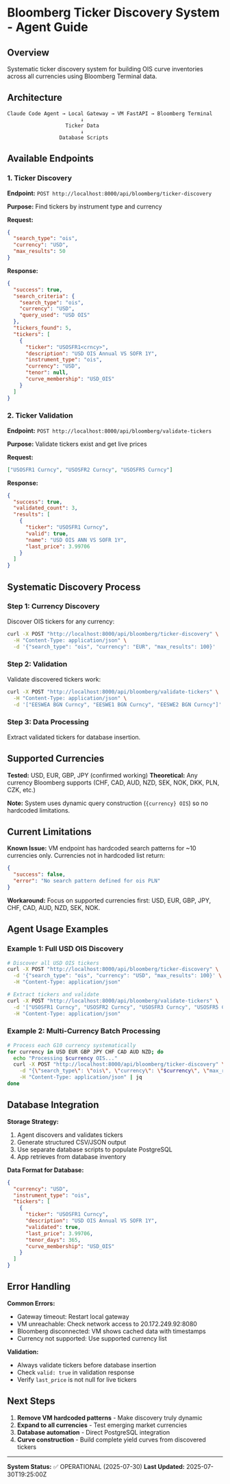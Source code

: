 # Bloomberg Ticker Discovery System - Agent Guide

## Overview

Systematic ticker discovery system for building OIS curve inventories across all currencies using Bloomberg Terminal data.

## Architecture

```
Claude Code Agent → Local Gateway → VM FastAPI → Bloomberg Terminal
                        ↓
                   Ticker Data
                        ↓
                 Database Scripts
```

## Available Endpoints

### 1. Ticker Discovery
**Endpoint:** `POST http://localhost:8000/api/bloomberg/ticker-discovery`

**Purpose:** Find tickers by instrument type and currency

**Request:**
```json
{
  "search_type": "ois",
  "currency": "USD",
  "max_results": 50
}
```

**Response:**
```json
{
  "success": true,
  "search_criteria": {
    "search_type": "ois",
    "currency": "USD",
    "query_used": "USD OIS"
  },
  "tickers_found": 5,
  "tickers": [
    {
      "ticker": "USOSFR1<crncy>",
      "description": "USD OIS Annual VS SOFR 1Y",
      "instrument_type": "ois",
      "currency": "USD",
      "tenor": null,
      "curve_membership": "USD_OIS"
    }
  ]
}
```

### 2. Ticker Validation
**Endpoint:** `POST http://localhost:8000/api/bloomberg/validate-tickers`

**Purpose:** Validate tickers exist and get live prices

**Request:**
```json
["USOSFR1 Curncy", "USOSFR2 Curncy", "USOSFR5 Curncy"]
```

**Response:**
```json
{
  "success": true,
  "validated_count": 3,
  "results": [
    {
      "ticker": "USOSFR1 Curncy",
      "valid": true,
      "name": "USD OIS ANN VS SOFR 1Y",
      "last_price": 3.99706
    }
  ]
}
```

## Systematic Discovery Process

### Step 1: Currency Discovery
Discover OIS tickers for any currency:

```bash
curl -X POST "http://localhost:8000/api/bloomberg/ticker-discovery" \
  -H "Content-Type: application/json" \
  -d '{"search_type": "ois", "currency": "EUR", "max_results": 100}'
```

### Step 2: Validation
Validate discovered tickers work:

```bash
curl -X POST "http://localhost:8000/api/bloomberg/validate-tickers" \
  -H "Content-Type: application/json" \
  -d '["EESWEA BGN Curncy", "EESWE1 BGN Curncy", "EESWE2 BGN Curncy"]'
```

### Step 3: Data Processing
Extract validated tickers for database insertion.

## Supported Currencies

**Tested:** USD, EUR, GBP, JPY (confirmed working)
**Theoretical:** Any currency Bloomberg supports (CHF, CAD, AUD, NZD, SEK, NOK, DKK, PLN, CZK, etc.)

**Note:** System uses dynamic query construction (`{currency} OIS`) so no hardcoded limitations.

## Current Limitations

**Known Issue:** VM endpoint has hardcoded search patterns for ~10 currencies only. Currencies not in hardcoded list return:
```json
{
  "success": false,
  "error": "No search pattern defined for ois PLN"
}
```

**Workaround:** Focus on supported currencies first: USD, EUR, GBP, JPY, CHF, CAD, AUD, NZD, SEK, NOK.

## Agent Usage Examples

### Example 1: Full USD OIS Discovery
```bash
# Discover all USD OIS tickers
curl -X POST "http://localhost:8000/api/bloomberg/ticker-discovery" \
  -d '{"search_type": "ois", "currency": "USD", "max_results": 100}' \
  -H "Content-Type: application/json"

# Extract tickers and validate
curl -X POST "http://localhost:8000/api/bloomberg/validate-tickers" \
  -d '["USOSFR1 Curncy", "USOSFR2 Curncy", "USOSFR3 Curncy", "USOSFR5 Curncy", "USOSFR10 Curncy", "USOSFR20 Curncy", "USOSFR30 Curncy"]' \
  -H "Content-Type: application/json"
```

### Example 2: Multi-Currency Batch Processing
```bash
# Process each G10 currency systematically
for currency in USD EUR GBP JPY CHF CAD AUD NZD; do
  echo "Processing $currency OIS..."
  curl -X POST "http://localhost:8000/api/bloomberg/ticker-discovery" \
    -d "{\"search_type\": \"ois\", \"currency\": \"$currency\", \"max_results\": 50}" \
    -H "Content-Type: application/json" | jq
done
```

## Database Integration

**Storage Strategy:**
1. Agent discovers and validates tickers
2. Generate structured CSV/JSON output  
3. Use separate database scripts to populate PostgreSQL
4. App retrieves from database inventory

**Data Format for Database:**
```json
{
  "currency": "USD",
  "instrument_type": "ois", 
  "tickers": [
    {
      "ticker": "USOSFR1 Curncy",
      "description": "USD OIS Annual VS SOFR 1Y",
      "validated": true,
      "last_price": 3.99706,
      "tenor_days": 365,
      "curve_membership": "USD_OIS"
    }
  ]
}
```

## Error Handling

**Common Errors:**
- Gateway timeout: Restart local gateway
- VM unreachable: Check network access to 20.172.249.92:8080
- Bloomberg disconnected: VM shows cached data with timestamps
- Currency not supported: Use supported currency list

**Validation:**
- Always validate tickers before database insertion
- Check `valid: true` in validation response
- Verify `last_price` is not null for live tickers

## Next Steps

1. **Remove VM hardcoded patterns** - Make discovery truly dynamic
2. **Expand to all currencies** - Test emerging market currencies
3. **Database automation** - Direct PostgreSQL integration
4. **Curve construction** - Build complete yield curves from discovered tickers

---
**System Status:** ✅ OPERATIONAL (2025-07-30)
**Last Updated:** 2025-07-30T19:25:00Z